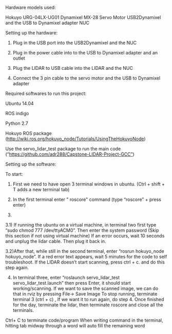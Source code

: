 Hardware models used:

Hokuyo URG-04LX-UG01 
Dynamixel MX-28 Servo Motor
USB2Dynamixel and the USB to Dynamixel adapter
NUC


Setting up the hardware:

1) Plug in the USB port into the USB2Dynamixel and the NUC

2) Plug in the power cable into to the USB to Dynamixel adapter and an outlet 

3) Plug the LIDAR to USB cable into the LIDAR and the NUC

4) Connect the 3 pin cable to the servo motor and the USB to Dynamixel adapter


Required softwares to run this project:

Ubuntu 14.04

ROS indigo

Python 2.7

Hokuyo ROS package
(http://wiki.ros.org/hokuyo_node/Tutorials/UsingTheHokuyoNode)

Use the servo_lidar_test package to run the main code (“https://github.com/adr288/Capstone-LIDAR-Project-GCC”)

Setting up the software:

To start:

1) First we need to have open 3 terminal windows in ubuntu. (Ctrl + shift  + T adds a new terminal tab)

2) In the first terminal enter " roscore" command (type “roscore” + press enter)


3) 

   3.1) If running the ubuntu on a virtual machine, in terminal two first type “sudo chmod 777 /dev/ttyACM0”. Then enter the system password (Skip this section if not using virtual machine) If an error occurs, wait 10 seconds and unplug the lidar cable. Then plug it back in.

   3.2)After that, while still in the second terminal, enter “rosrun hokuyo_node hokuyo_node”. If a red error text appears, wait 5 minutes for the code to self troubleshoot. If the LIDAR doesn’t start scanning, press ctrl + c. and do this step again.

4) In terminal three, enter “roslaunch servo_lidar_test servo_lidar_test.launch” then press Enter, it should start working/scanning. If we want to save the scanned image, we can do that in rviz by pressing File→ Save Image
To stop running, terminate terminal 3 (ctrl + c) ,
If we want it to run again, do step 4.
Once finished for the day, terminate the lidar, then
 terminate roscore and close all the terminals.

Ctrl+ C to terminate code/program
When writing command in the terminal, hitting tab midway through a word will auto fill the remaining word


